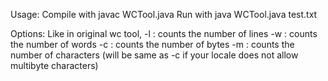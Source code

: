 Usage: Compile with javac WCTool.java
	Run with java WCTool.java <options> test.txt

Options:
	Like in original wc tool,
	-l : counts the number of lines
	-w : counts the number of words
	-c : counts the number of bytes
	-m : counts the number of characters (will be same as -c if your locale does not allow multibyte characters) 
